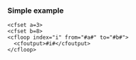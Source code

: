 ### Simple example

```lucee+trycf
<cfset a=3>
<cfset b=8>
<cfloop index="i" from="#a#" to="#b#">
  <cfoutput>#i#</cfoutput>
</cfloop>
```